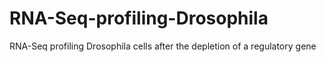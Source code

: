 # RNA-Seq-profiling-Drosophila
RNA-Seq  profiling Drosophila cells after the depletion of a regulatory gene
